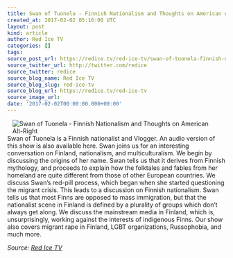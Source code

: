 ```yaml
---
title: Swan of Tuonela - Finnish Nationalism and Thoughts on American Alt-Right
created_at: 2017-02-02 05:16:00 UTC
layout: post
kind: article
author: Red Ice TV
categories: []
tags: 
source_post_url: https://redice.tv/red-ice-tv/swan-of-tuonela-finnish-nationalism-and-thoughts-on-american-alt-right
source_twitter_url: http://twitter.com/redice
source_twitter: redice
source_blog_name: Red Ice TV
source_blog_slug: red-ice-tv
source_blog_url: https://redice.tv/red-ice-tv
source_image_url: 
date: '2017-02-02T00:00:00.000+00:00'
---
```

<img align="left" hspace="12" alt="Swan of Tuonela - Finnish Nationalism and Thoughts on American Alt-Right" src="https://rdice.net/a/c/t/17/R314-170201-swanoftuonela.9cd7b47f.jpg"> Swan of Tuonela is a Finnish nationalist and Vlogger.
An audio version of this show is also available here.
Swan joins us for an interesting conversation on Finland, nationalism, and multiculturalism. We begin by discussing the origins of her name. Swan tells us that it derives from Finnish mythology, and proceeds to explain how the folktales and fables from her homeland are quite different from those of other European countries. We discuss Swan&rsquo;s red-pill process, which began when she started questioning the migrant crisis. This leads to a discussion on Finnish nationalism. Swan tells us that most Finns are opposed to mass immigration, but that the nationalist scene in Finland is defined by a plurality of groups which don&rsquo;t always get along. We discuss the mainstream media in Finland, which is, unsurprisingly, working against the interests of indigenous Finns. Our show also covers migrant rape in Finland, LGBT organizations, Russophobia, and much more.<div class="">
    <i>Source: <a href="https://redice.tv/red-ice-tv">Red Ice TV</a></i>
</div>
